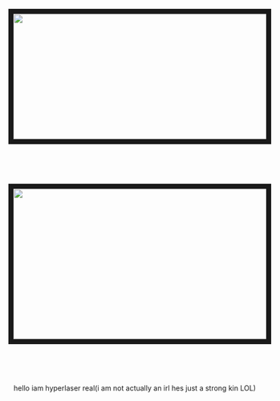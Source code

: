 <p align="center">
<img src="https://i.imgur.com/07yLS5W.png" width="700" height="250" border="10"/>
</p>
</br></br></br>
<p align="center">
<img src="https://i.imgur.com/U0wUxAy.jpeg" width="800" height="300" border="10"/>
</p>
</br></br></br>
<p align=center>hello iam hyperlaser real(i am not actually an irl hes just a strong kin LOL)<p align=center>

